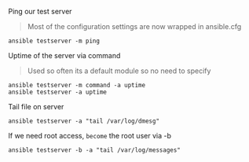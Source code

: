 Ping our test server

> Most of the configuration settings are now wrapped in ansible.cfg

```
ansible testserver -m ping 
```

Uptime of the server via command
> Used so often its a default module so no need to specify
```
ansible testserver -m command -a uptime
ansible testserver -a uptime
```

Tail file on server
```
ansible testserver -a "tail /var/log/dmesg" 
```

If we need root access, `become` the root user via -b
```
ansible testserver -b -a "tail /var/log/messages"  
``` 